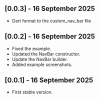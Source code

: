 ## [0.0.3] - 16 September 2025
 - Dart format to the custom_nav_bar file

## [0.0.2] - 16 September 2025
 - Fixed the example.
 - Updated the NavBar constructor.
 - Update the NavBar builder.
 - Added example screenshots.


## [0.0.1] - 16 September 2025
 
 - First stable version.

